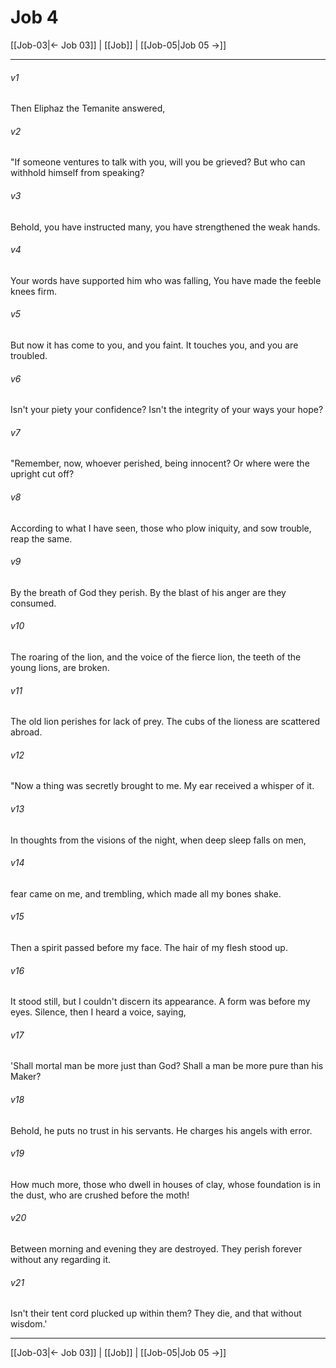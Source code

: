 # Job 4

[[Job-03|← Job 03]] | [[Job]] | [[Job-05|Job 05 →]]
***



###### v1 
Then Eliphaz the Temanite answered, 

###### v2 
"If someone ventures to talk with you, will you be grieved? But who can withhold himself from speaking? 

###### v3 
Behold, you have instructed many, you have strengthened the weak hands. 

###### v4 
Your words have supported him who was falling, You have made the feeble knees firm. 

###### v5 
But now it has come to you, and you faint. It touches you, and you are troubled. 

###### v6 
Isn't your piety your confidence? Isn't the integrity of your ways your hope? 

###### v7 
"Remember, now, whoever perished, being innocent? Or where were the upright cut off? 

###### v8 
According to what I have seen, those who plow iniquity, and sow trouble, reap the same. 

###### v9 
By the breath of God they perish. By the blast of his anger are they consumed. 

###### v10 
The roaring of the lion, and the voice of the fierce lion, the teeth of the young lions, are broken. 

###### v11 
The old lion perishes for lack of prey. The cubs of the lioness are scattered abroad. 

###### v12 
"Now a thing was secretly brought to me. My ear received a whisper of it. 

###### v13 
In thoughts from the visions of the night, when deep sleep falls on men, 

###### v14 
fear came on me, and trembling, which made all my bones shake. 

###### v15 
Then a spirit passed before my face. The hair of my flesh stood up. 

###### v16 
It stood still, but I couldn't discern its appearance. A form was before my eyes. Silence, then I heard a voice, saying, 

###### v17 
'Shall mortal man be more just than God? Shall a man be more pure than his Maker? 

###### v18 
Behold, he puts no trust in his servants. He charges his angels with error. 

###### v19 
How much more, those who dwell in houses of clay, whose foundation is in the dust, who are crushed before the moth! 

###### v20 
Between morning and evening they are destroyed. They perish forever without any regarding it. 

###### v21 
Isn't their tent cord plucked up within them? They die, and that without wisdom.'

***
[[Job-03|← Job 03]] | [[Job]] | [[Job-05|Job 05 →]]
